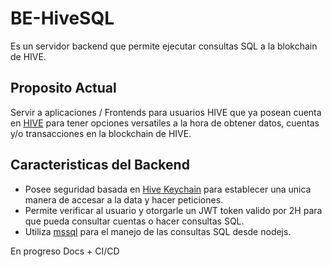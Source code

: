 # BE-HiveSQL

Es un servidor backend que permite ejecutar consultas SQL a la blokchain de HIVE.

## Proposito Actual

Servir a aplicaciones / Frontends para usuarios HIVE que ya posean cuenta en [HIVE](https://hive.io/)
para tener opciones versatiles a la hora de obtener datos, cuentas y/o transacciones en la blockchain de HIVE.

## Caracteristicas del Backend

- Posee seguridad basada en [Hive Keychain](https://hive-keychain.com/) para establecer una unica manera de accesar a la data y hacer peticiones.
- Permite verificar al usuario y otorgarle un JWT token valido por 2H para que pueda consultar cuentas o hacer consultas SQL.
- Utiliza [mssql](https://www.npmjs.com/package/mssql) para el manejo de las consultas SQL desde nodejs.

En progreso Docs + CI/CD
